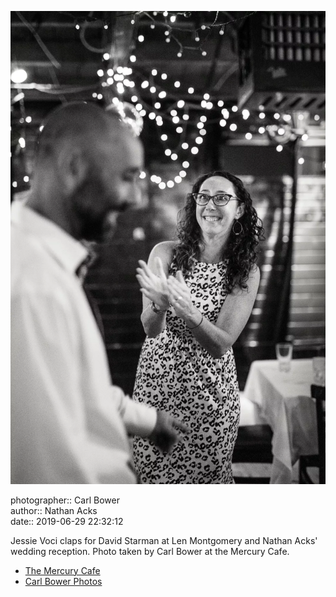 ![Jessie Starman Voci claps for David Starman](assets/2019-06-29-set-4-the-dance-86.webp)

photographer:: Carl Bower  
author:: Nathan Acks  
date:: 2019-06-29 22:32:12

Jessie Voci claps for David Starman at Len Montgomery and Nathan Acks' wedding reception. Photo taken by Carl Bower at the Mercury Cafe.

* [The Mercury Cafe](http://mercurycafe.com)
* [Carl Bower Photos](https://carlbowerphotos.com)
